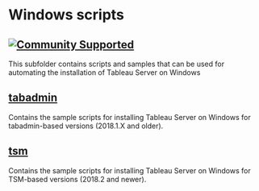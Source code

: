 # Windows scripts
[![Community Supported](https://img.shields.io/badge/Support%20Level-Community%20Supported-457387.svg)](https://www.tableau.com/support-levels-it-and-developer-tools)
----

This subfolder contains scripts and samples that can be used for automating the installation of Tableau Server on Windows

[tabadmin](tabadmin/)
-------------------
Contains the sample scripts for installing Tableau Server on Windows for tabadmin-based versions (2018.1.X and older).

[tsm](tsm/)
------------------------
Contains the sample scripts for installing Tableau Server on Windows for TSM-based versions (2018.2 and newer).
